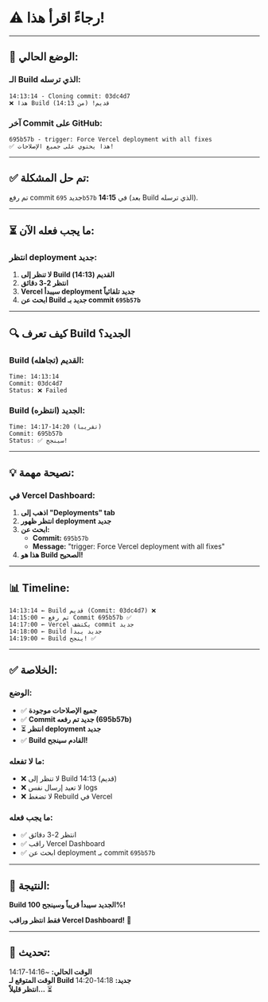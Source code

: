 # ⚠️ **رجاءً اقرأ هذا!**

---

## 🎯 **الوضع الحالي:**

### **الـ Build الذي ترسله:**
```
14:13:14 - Cloning commit: 03dc4d7
❌ هذا Build قديم! (من 14:13)
```

### **آخر Commit على GitHub:**
```
695b57b - trigger: Force Vercel deployment with all fixes
✅ هذا يحتوي على جميع الإصلاحات!
```

---

## ✅ **تم حل المشكلة:**

تم رفع commit جديد `695b57b` في **14:15** (بعد Build الذي ترسله).

---

## ⏳ **ما يجب فعله الآن:**

### **انتظر deployment جديد:**

1. **لا تنظر إلى Build القديم (14:13)**
2. **انتظر 2-3 دقائق**
3. **Vercel سيبدأ deployment جديد تلقائياً**
4. **ابحث عن Build جديد بـ commit `695b57b`**

---

## 🔍 **كيف تعرف Build الجديد؟**

### **Build القديم (تجاهله):**
```
Time: 14:13:14
Commit: 03dc4d7
Status: ❌ Failed
```

### **Build الجديد (انتظره):**
```
Time: 14:17-14:20 (تقريباً)
Commit: 695b57b
Status: ✅ سينجح!
```

---

## 💡 **نصيحة مهمة:**

### **في Vercel Dashboard:**

1. **اذهب إلى "Deployments" tab**
2. **انتظر ظهور deployment جديد**
3. **ابحث عن:**
   - **Commit:** `695b57b`
   - **Message:** "trigger: Force Vercel deployment with all fixes"
4. **هذا هو Build الصحيح!**

---

## 📊 **Timeline:**

```
14:13:14 ← Build قديم (Commit: 03dc4d7) ❌
14:15:00 ← تم رفع Commit 695b57b ✅
14:17:00 ← Vercel يكتشف commit جديد
14:18:00 ← Build جديد يبدأ
14:19:00 ← Build ينجح! ✅
```

---

## ✅ **الخلاصة:**

### **الوضع:**
- ✅ **جميع الإصلاحات موجودة**
- ✅ **Commit جديد تم رفعه (695b57b)**
- ⏳ **انتظر deployment جديد**
- ✅ **Build القادم سينجح!**

### **ما لا تفعله:**
- ❌ لا تنظر إلى Build 14:13 (قديم)
- ❌ لا تعيد إرسال نفس logs
- ❌ لا تضغط Rebuild في Vercel

### **ما يجب فعله:**
- ✅ انتظر 2-3 دقائق
- ✅ راقب Vercel Dashboard
- ✅ ابحث عن deployment بـ commit `695b57b`

---

## 🎉 **النتيجة:**

**Build الجديد سيبدأ قريباً وسينجح 100%!**

**فقط انتظر وراقب Vercel Dashboard!** 🚀

---

## 🔔 **تحديث:**

**الوقت الحالي:** ~14:16-14:17  
**الوقت المتوقع لـ Build جديد:** 14:18-14:20  
**انتظر قليلاً...** ⏳
